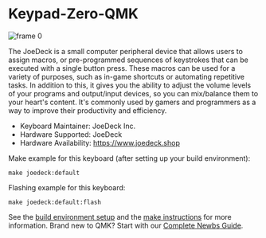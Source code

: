 # Keypad-Zero-QMK

![frame 0](https://user-images.githubusercontent.com/37491092/183949934-68444ba2-70cf-43f9-bd4f-19fba770f38f.png)

The JoeDeck is a small computer peripheral device that allows users to assign macros, or pre-programmed sequences of keystrokes that can be executed with a single button press. These macros can be used for a variety of purposes, such as in-game shortcuts or automating repetitive tasks. In addition to this, it gives you the ability to adjust the volume levels of your programs and output/input devices, so you can mix/balance them to your heart's content. It's commonly used by gamers and programmers as a way to improve their productivity and efficiency.


-   Keyboard Maintainer: JoeDeck Inc.
-   Hardware Supported: JoeDeck
-   Hardware Availability: https://www.joedeck.shop

Make example for this keyboard (after setting up your build environment):

    make joedeck:default
    
Flashing example for this keyboard:

    make joedeck:default:flash
    
See the [build environment setup](https://docs.qmk.fm/#/getting_started_build_tools) and the [make instructions](https://docs.qmk.fm/#/getting_started_make_guide) for more information. Brand new to QMK? Start with our [Complete Newbs Guide](https://docs.qmk.fm/#/newbs).
